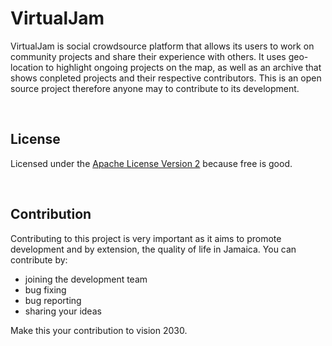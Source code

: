 # VirtualJam
VirtualJam is social crowdsource platform that allows its users to work on community projects and share their 
experience with others. It uses geo-location to highlight ongoing projects on the map, as well as an archive 
that shows conpleted projects and their respective contributors. This is an open source project therefore anyone
may to contribute to its development.

<br>

## License
Licensed under the <a href="http://www.apache.org/licenses/LICENSE-2.0.html">Apache License Version 2</a> because free is good.

<br>

## Contribution
Contributing to this project is very important as it aims to promote development and by extension, the quality of life in Jamaica.
You can contribute by:

* joining the development team
* bug fixing
* bug reporting
* sharing your ideas

Make this your contribution to vision 2030.